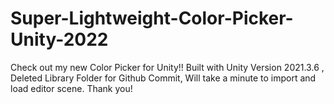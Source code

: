 # Super-Lightweight-Color-Picker-Unity-2022
Check out my new Color Picker for Unity!! 
Built with Unity Version 2021.3.6 , Deleted Library Folder for Github Commit, Will take a minute to import and load editor scene.
Thank you! 
